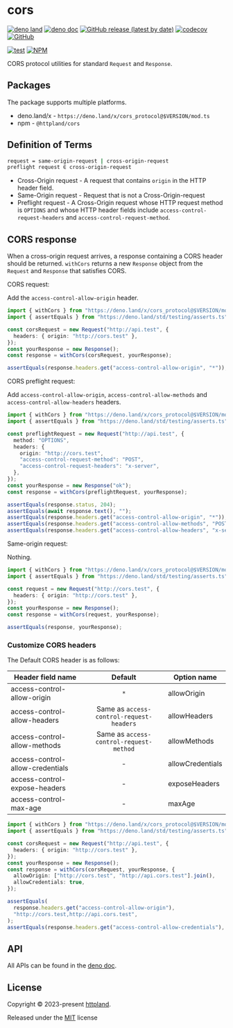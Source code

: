 # cors

[![deno land](http://img.shields.io/badge/available%20on-deno.land/x-lightgrey.svg?logo=deno)](https://deno.land/x/cors_protocol)
[![deno doc](https://doc.deno.land/badge.svg)](https://doc.deno.land/https/deno.land/x/cors_protocol/mod.ts)
[![GitHub release (latest by date)](https://img.shields.io/github/v/release/httpland/cors)](https://github.com/httpland/cors/releases)
[![codecov](https://codecov.io/gh/httpland/cors/branch/main/graph/badge.svg?token=nan4NUrx1V)](https://codecov.io/gh/httpland/cors)
[![GitHub](https://img.shields.io/github/license/httpland/cors)](https://github.com/httpland/cors/blob/main/LICENSE)

[![test](https://github.com/httpland/cors/actions/workflows/test.yaml/badge.svg)](https://github.com/httpland/cors/actions/workflows/test.yaml)
[![NPM](https://nodei.co/npm/@httpland/cors.png?mini=true)](https://nodei.co/npm/@httpland/cors/)

CORS protocol utilities for standard `Request` and `Response`.

## Packages

The package supports multiple platforms.

- deno.land/x - `https://deno.land/x/cors_protocol@$VERSION/mod.ts`
- npm - `@httpland/cors`

## Definition of Terms

```bash
request = same-origin-request | cross-origin-request
preflight request ∈ cross-origin-request
```

- Cross-Origin request - A request that contains `origin` in the HTTP header
  field.
- Same-Origin request - Request that is not a Cross-Origin-request
- Preflight request - A Cross-Origin request whose HTTP request method is
  `OPTIONS` and whose HTTP header fields include
  `access-control-request-headers` and `access-control-request-method`.

## CORS response

When a cross-origin request arrives, a response containing a CORS header should
be returned. `withCors` returns a new `Response` object from the `Request` and
`Response` that satisfies CORS.

CORS request:

Add the `access-control-allow-origin` header.

```ts
import { withCors } from "https://deno.land/x/cors_protocol@$VERSION/mod.ts";
import { assertEquals } from "https://deno.land/std/testing/asserts.ts";

const corsRequest = new Request("http://api.test", {
  headers: { origin: "http://cors.test" },
});
const yourResponse = new Response();
const response = withCors(corsRequest, yourResponse);

assertEquals(response.headers.get("access-control-allow-origin", "*"));
```

CORS preflight request:

Add `access-control-allow-origin`, `access-control-allow-methods` and
`access-control-allow-headers` headers.

```ts
import { withCors } from "https://deno.land/x/cors_protocol@$VERSION/mod.ts";
import { assertEquals } from "https://deno.land/std/testing/asserts.ts";

const preflightRequest = new Request("http://api.test", {
  method: "OPTIONS",
  headers: {
    origin: "http://cors.test",
    "access-control-request-method": "POST",
    "access-control-request-headers": "x-server",
  },
});
const yourResponse = new Response("ok");
const response = withCors(preflightRequest, yourResponse);

assertEquals(response.status, 204);
assertEquals(await response.text(), "");
assertEquals(response.headers.get("access-control-allow-origin", "*"));
assertEquals(response.headers.get("access-control-allow-methods", "POST"));
assertEquals(response.headers.get("access-control-allow-headers", "x-server"));
```

Same-origin request:

Nothing.

```ts
import { withCors } from "https://deno.land/x/cors_protocol@$VERSION/mod.ts";
import { assertEquals } from "https://deno.land/std/testing/asserts.ts";

const request = new Request("http://cors.test", {
  headers: { origin: "http://cors.test" },
});
const yourResponse = new Response();
const response = withCors(request, yourResponse);

assertEquals(response, yourResponse);
```

### Customize CORS headers

The Default CORS header is as follows:

| Header field name                |                 Default                  | Option name      |
| -------------------------------- | :--------------------------------------: | ---------------- |
| access-control-allow-origin      |                   `*`                    | allowOrigin      |
| access-control-allow-headers     | Same as `access-control-request-headers` | allowHeaders     |
| access-control-allow-methods     | Same as `access-control-request-method`  | allowMethods     |
| access-control-allow-credentials |                    -                     | allowCredentials |
| access-control-expose-headers    |                    -                     | exposeHeaders    |
| access-control-max-age           |                    -                     | maxAge           |

```ts
import { withCors } from "https://deno.land/x/cors_protocol@$VERSION/mod.ts";
import { assertEquals } from "https://deno.land/std/testing/asserts.ts";

const corsRequest = new Request("http://api.test", {
  headers: { origin: "http://cors.test" },
});
const yourResponse = new Response();
const response = withCors(corsRequest, yourResponse, {
  allowOrigin: ["http://cors.test", "http://api.cors.test"].join(),
  allowCredentials: true,
});

assertEquals(
  response.headers.get("access-control-allow-origin"),
  "http://cors.test,http://api.cors.test",
);
assertEquals(response.headers.get("access-control-allow-credentials"), "true");
```

## API

All APIs can be found in the
[deno doc](https://doc.deno.land/https/deno.land/x/cors_protocol/mod.ts).

## License

Copyright © 2023-present [httpland](https://github.com/httpland).

Released under the [MIT](./LICENSE) license
